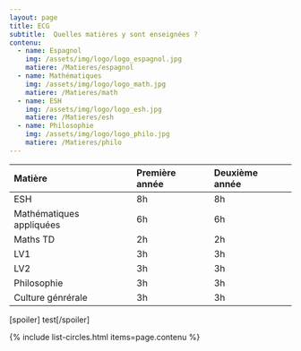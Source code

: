 ```yaml
---
layout: page
title: ECG
subtitle:  Quelles matières y sont enseignées ?
contenu:
  - name: Espagnol
    img: /assets/img/logo/logo_espagnol.jpg
    matiere: /Matieres/espagnol
  - name: Mathématiques
    img: /assets/img/logo/logo_math.jpg
    matiere: /Matieres/math
  - name: ESH
    img: /assets/img/logo/logo_esh.jpg
    matiere: /Matieres/esh
  - name: Philosophie
    img: /assets/img/logo/logo_philo.jpg
    matiere: /Matieres/philo
---
```


| Matière | Première année | Deuxième année |
| :------ |:--- | :--- |
| ESH | 8h | 8h |
| Mathématiques appliquées | 6h | 6h |
| Maths TD | 2h | 2h |
| LV1 | 3h | 3h |
| LV2 | 3h | 3h |
| Philosophie | 3h | 3h |
| Culture génrérale | 3h | 3h |

[spoiler] test[/spoiler]


{% include list-circles.html items=page.contenu %}


